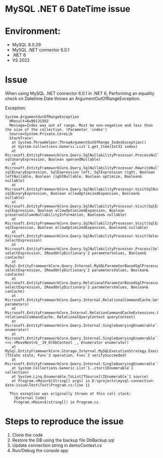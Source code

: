 # MySQL .NET 6 DateTime issue

# Environment:
- MySQL 8.0.29
- MySQL .NET connector 6.0.1
- .NET 6
- VS 2022

# Issue
When using MySQL .NET connector 6.0.1 in .NET 6, Performing an equality check on Datetime.Date throws an ArgumentOutOfRangeException.

Exception:

    System.ArgumentOutOfRangeException
      HResult=0x80131502
      Message=Index was out of range. Must be non-negative and less than the size of the collection. (Parameter 'index')
      Source=System.Private.CoreLib
      StackTrace:
       at System.ThrowHelper.ThrowArgumentOutOfRange_IndexException()
       at System.Collections.Generic.List`1.get_Item(Int32 index)
       at Microsoft.EntityFrameworkCore.Query.SqlNullabilityProcessor.ProcessNullNotNull(SqlUnaryExpression sqlUnaryExpression, Boolean operandNullable)
       at Microsoft.EntityFrameworkCore.Query.SqlNullabilityProcessor.RewriteNullSemantics(SqlBinaryExpression sqlBinaryExpression, SqlExpression left, SqlExpression right, Boolean leftNullable, Boolean rightNullable, Boolean optimize, Boolean& nullable)
       at Microsoft.EntityFrameworkCore.Query.SqlNullabilityProcessor.VisitSqlBinary(SqlBinaryExpression sqlBinaryExpression, Boolean allowOptimizedExpansion, Boolean& nullable)
       at Microsoft.EntityFrameworkCore.Query.SqlNullabilityProcessor.Visit(SqlExpression sqlExpression, Boolean allowOptimizedExpansion, Boolean preserveColumnNullabilityInformation, Boolean& nullable)
       at Microsoft.EntityFrameworkCore.Query.SqlNullabilityProcessor.Visit(SqlExpression sqlExpression, Boolean allowOptimizedExpansion, Boolean& nullable)
       at Microsoft.EntityFrameworkCore.Query.SqlNullabilityProcessor.Visit(SelectExpression selectExpression)
       at Microsoft.EntityFrameworkCore.Query.SqlNullabilityProcessor.Process(SelectExpression selectExpression, IReadOnlyDictionary`2 parameterValues, Boolean& canCache)
       at MySql.EntityFrameworkCore.Query.Internal.MySQLParameterBasedSqlProcessor.ProcessSqlNullability(SelectExpression selectExpression, IReadOnlyDictionary`2 parametersValues, Boolean& canCache)
       at Microsoft.EntityFrameworkCore.Query.RelationalParameterBasedSqlProcessor.Optimize(SelectExpression selectExpression, IReadOnlyDictionary`2 parametersValues, Boolean& canCache)
       at Microsoft.EntityFrameworkCore.Query.Internal.RelationalCommandCache.GetRelationalCommandTemplate(IReadOnlyDictionary`2 parameters)
       at Microsoft.EntityFrameworkCore.Internal.RelationCommandCacheExtensions.RentAndPopulateRelationalCommand(RelationalCommandCache relationalCommandCache, RelationalQueryContext queryContext)
       at Microsoft.EntityFrameworkCore.Query.Internal.SingleQueryingEnumerable`1.Enumerator.InitializeReader(Enumerator enumerator)
       at Microsoft.EntityFrameworkCore.Query.Internal.SingleQueryingEnumerable`1.Enumerator.<>c.<MoveNext>b__19_0(DbContext _, Enumerator enumerator)
       at MySql.EntityFrameworkCore.Storage.Internal.MySQLExecutionStrategy.Execute[TState,TResult](TState state, Func`3 operation, Func`3 verifySucceeded)
       at Microsoft.EntityFrameworkCore.Query.Internal.SingleQueryingEnumerable`1.Enumerator.MoveNext()
       at System.Collections.Generic.List`1..ctor(IEnumerable`1 collection)
       at System.Linq.Enumerable.ToList[TSource](IEnumerable`1 source)
       at Program.<Main>$(String[] args) in D:\projects\mysql-connection-date-issue\Test\Test\Program.cs:line 11

      This exception was originally thrown at this call stack:
        [External Code]
        Program.<Main>$(string[]) in Program.cs
  
  
 # Steps to reproduce the issue
 1. Clone the code
 2. Restore the DB using the backup file DbBackup.sql
 3. Update connection string in demoContext.cs
 4. Run/Debug the console app
